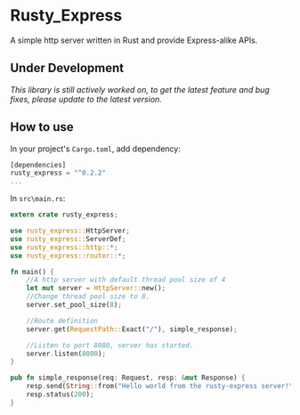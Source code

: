 # Rusty_Express
A simple http server written in Rust and provide Express-alike APIs.

## Under Development
_This library is still actively worked on, to get the latest feature and bug fixes, please update to the latest version._

## How to use
In your project's `Cargo.toml`, add dependency:
```rust
[dependencies]
rusty_express = "^0.2.2"
...
```

In `src\main.rs`:
```rust
extern crate rusty_express;

use rusty_express::HttpServer;
use rusty_express::ServerDef;
use rusty_express::http::*;
use rusty_express::router::*;

fn main() {
    //A http server with default thread pool size of 4
    let mut server = HttpServer::new();
    //Change thread pool size to 8.
    server.set_pool_size(8);

    //Route definition
    server.get(RequestPath::Exact("/"), simple_response);

    //Listen to port 8080, server has started.
    server.listen(8080);
}

pub fn simple_response(req: Request, resp: &mut Response) {
    resp.send(String::from("Hello world from the rusty-express server!\n"));
    resp.status(200);
}
```
